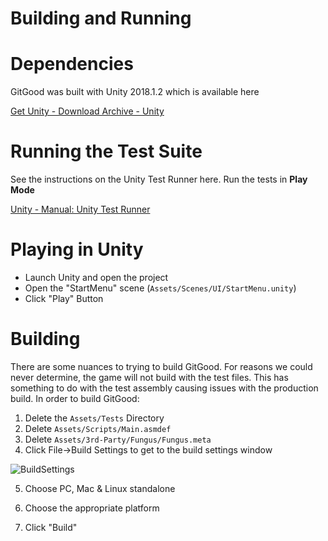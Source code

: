 # Building and Running

# Dependencies

GitGood was built with Unity 2018.1.2 which is available here

[Get Unity - Download Archive - Unity](https://unity3d.com/get-unity/download/archive)

# Running the Test Suite

See the instructions on the Unity Test Runner here. Run the tests in **Play Mode**

[Unity - Manual: Unity Test Runner](https://docs.unity3d.com/Manual/testing-editortestsrunner.html)

# Playing in Unity

- Launch Unity and open the project
- Open the "StartMenu" scene (`Assets/Scenes/UI/StartMenu.unity`)
- Click "Play" Button

# Building

There are some nuances to trying to build GitGood. For reasons we could never determine, the game will not build with the test files. This has something to do with the test assembly causing issues with the production build. In order to build GitGood:

1. Delete the `Assets/Tests` Directory
2. Delete `Assets/Scripts/Main.asmdef`
3. Delete `Assets/3rd-Party/Fungus/Fungus.meta`
4. Click File→Build Settings to get to the build settings window

![BuildSettings](https://user-images.githubusercontent.com/21027663/46838141-73119500-ce14-11e8-8635-51e9201e0826.png)

5. Choose PC, Mac & Linux standalone

6. Choose the appropriate platform

7. Click "Build"
